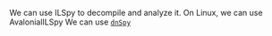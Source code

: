 We can use ILSpy to decompile and analyze it. On Linux, we can use AvalonialILSpy
We can use [`dnSpy`](https://www.notion.so/SkillsIII-11fca77ef993807fb6dfcd830449e4c8?pvs=21)
